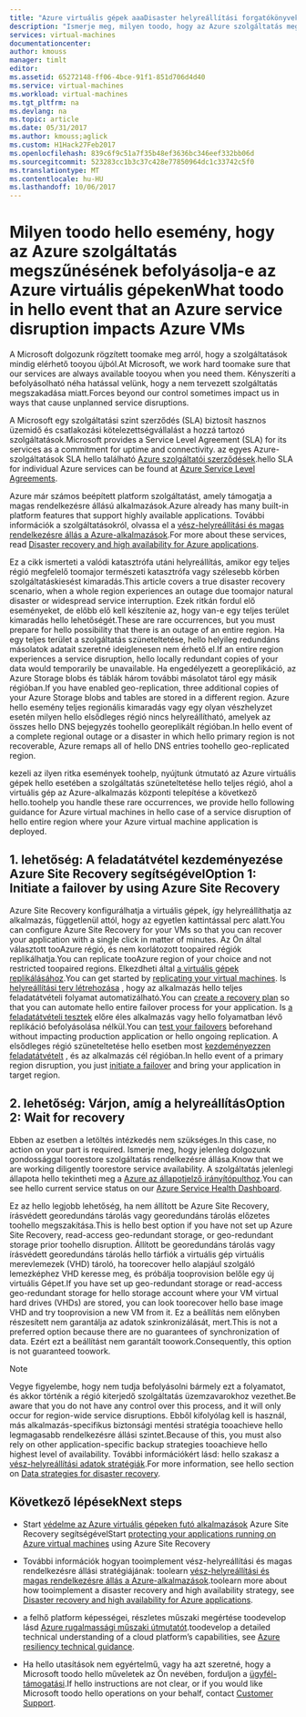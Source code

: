 ```yaml
---
title: "Azure virtuális gépek aaaDisaster helyreállítási forgatókönyvek |} Microsoft Docs"
description: "Ismerje meg, milyen toodo, hogy az Azure szolgáltatás megszűnésének hatással van az Azure virtuális gépek hello eseményben."
services: virtual-machines
documentationcenter: 
author: kmouss
manager: timlt
editor: 
ms.assetid: 65272148-ff06-4bce-91f1-851d706d4d40
ms.service: virtual-machines
ms.workload: virtual-machines
ms.tgt_pltfrm: na
ms.devlang: na
ms.topic: article
ms.date: 05/31/2017
ms.author: kmouss;aglick
ms.custom: H1Hack27Feb2017
ms.openlocfilehash: 839c6f9c51a7f35b48ef3636bc346eef332bb06d
ms.sourcegitcommit: 523283cc1b3c37c428e77850964dc1c33742c5f0
ms.translationtype: MT
ms.contentlocale: hu-HU
ms.lasthandoff: 10/06/2017
---
```

# <a name="what-toodo-in-hello-event-that-an-azure-service-disruption-impacts-azure-vms"></a><span data-ttu-id="67d18-103">Milyen toodo hello esemény, hogy az Azure szolgáltatás megszűnésének befolyásolja-e az Azure virtuális gépeken</span><span class="sxs-lookup"><span data-stu-id="67d18-103">What toodo in hello event that an Azure service disruption impacts Azure VMs</span></span>
<span data-ttu-id="67d18-104">A Microsoft dolgozunk rögzített toomake meg arról, hogy a szolgáltatások mindig elérhető tooyou újból.</span><span class="sxs-lookup"><span data-stu-id="67d18-104">At Microsoft, we work hard toomake sure that our services are always available tooyou when you need them.</span></span> <span data-ttu-id="67d18-105">Kényszeríti a befolyásolható néha hatással velünk, hogy a nem tervezett szolgáltatás megszakadása miatt.</span><span class="sxs-lookup"><span data-stu-id="67d18-105">Forces beyond our control sometimes impact us in ways that cause unplanned service disruptions.</span></span>

<span data-ttu-id="67d18-106">A Microsoft egy szolgáltatási szint szerződés (SLA) biztosít hasznos üzemidő és csatlakozási kötelezettségvállalást a hozzá tartozó szolgáltatások.</span><span class="sxs-lookup"><span data-stu-id="67d18-106">Microsoft provides a Service Level Agreement (SLA) for its services as a commitment for uptime and connectivity.</span></span> <span data-ttu-id="67d18-107">az egyes Azure-szolgáltatások SLA hello található [Azure szolgáltatói szerződések](https://azure.microsoft.com/support/legal/sla/).</span><span class="sxs-lookup"><span data-stu-id="67d18-107">hello SLA for individual Azure services can be found at [Azure Service Level Agreements](https://azure.microsoft.com/support/legal/sla/).</span></span>

<span data-ttu-id="67d18-108">Azure már számos beépített platform szolgáltatást, amely támogatja a magas rendelkezésre állású alkalmazások.</span><span class="sxs-lookup"><span data-stu-id="67d18-108">Azure already has many built-in platform features that support highly available applications.</span></span> <span data-ttu-id="67d18-109">További információk a szolgáltatásokról, olvassa el a [vész-helyreállítási és magas rendelkezésre állás a Azure-alkalmazások](../resiliency/resiliency-disaster-recovery-high-availability-azure-applications.md).</span><span class="sxs-lookup"><span data-stu-id="67d18-109">For more about these services, read [Disaster recovery and high availability for Azure applications](../resiliency/resiliency-disaster-recovery-high-availability-azure-applications.md).</span></span>

<span data-ttu-id="67d18-110">Ez a cikk ismerteti a valódi katasztrófa utáni helyreállítás, amikor egy teljes régió megfelelő toomajor természeti katasztrófa vagy szélesebb körben szolgáltatáskiesést kimaradás.</span><span class="sxs-lookup"><span data-stu-id="67d18-110">This article covers a true disaster recovery scenario, when a whole region experiences an outage due toomajor natural disaster or widespread service interruption.</span></span> <span data-ttu-id="67d18-111">Ezek ritkán fordul elő eseményeket, de előbb elő kell készítenie az, hogy van-e egy teljes terület kimaradás hello lehetőségét.</span><span class="sxs-lookup"><span data-stu-id="67d18-111">These are rare occurrences, but you must prepare for hello possibility that there is an outage of an entire region.</span></span> <span data-ttu-id="67d18-112">Ha egy teljes terület a szolgáltatás szüneteltetése, hello helyileg redundáns másolatok adatait szeretné ideiglenesen nem érhető el.</span><span class="sxs-lookup"><span data-stu-id="67d18-112">If an entire region experiences a service disruption, hello locally redundant copies of your data would temporarily be unavailable.</span></span> <span data-ttu-id="67d18-113">Ha engedélyezett a georeplikáció, az Azure Storage blobs és táblák három további másolatot tárol egy másik régióban.</span><span class="sxs-lookup"><span data-stu-id="67d18-113">If you have enabled geo-replication, three additional copies of your Azure Storage blobs and tables are stored in a different region.</span></span> <span data-ttu-id="67d18-114">Azure hello esemény teljes regionális kimaradás vagy egy olyan vészhelyzet esetén milyen hello elsődleges régió nincs helyreállítható, amelyek az összes hello DNS bejegyzés toohello georeplikált régióban.</span><span class="sxs-lookup"><span data-stu-id="67d18-114">In hello event of a complete regional outage or a disaster in which hello primary region is not recoverable, Azure remaps all of hello DNS entries toohello geo-replicated region.</span></span>

<span data-ttu-id="67d18-115">kezeli az ilyen ritka események toohelp, nyújtunk útmutató az Azure virtuális gépek hello esetében a szolgáltatás szüneteltetése hello teljes régió, ahol a virtuális gép az Azure-alkalmazás központi telepítése a következő hello.</span><span class="sxs-lookup"><span data-stu-id="67d18-115">toohelp you handle these rare occurrences, we provide hello following guidance for Azure virtual machines in hello case of a service disruption of hello entire region where your Azure virtual machine application is deployed.</span></span>

## <a name="option-1-initiate-a-failover-by-using-azure-site-recovery"></a><span data-ttu-id="67d18-116">1. lehetőség: A feladatátvétel kezdeményezése Azure Site Recovery segítségével</span><span class="sxs-lookup"><span data-stu-id="67d18-116">Option 1: Initiate a failover by using Azure Site Recovery</span></span>
<span data-ttu-id="67d18-117">Azure Site Recovery konfigurálhatja a virtuális gépek, így helyreállíthatja az alkalmazás, függetlenül attól, hogy az egyetlen kattintással perc alatt.</span><span class="sxs-lookup"><span data-stu-id="67d18-117">You can configure Azure Site Recovery for your VMs so that you can recover your application with a single click in matter of minutes.</span></span> <span data-ttu-id="67d18-118">Az Ön által választott tooAzure régió, és nem korlátozott toopaired régiók replikálhatja.</span><span class="sxs-lookup"><span data-stu-id="67d18-118">You can replicate tooAzure region of your choice and not restricted toopaired regions.</span></span> <span data-ttu-id="67d18-119">Elkezdheti által [a virtuális gépek replikálásához](https://aka.ms/a2a-getting-started).</span><span class="sxs-lookup"><span data-stu-id="67d18-119">You can get started by [replicating your virtual machines](https://aka.ms/a2a-getting-started).</span></span> <span data-ttu-id="67d18-120">Is [helyreállítási terv létrehozása](../site-recovery/site-recovery-create-recovery-plans.md) , hogy az alkalmazás hello teljes feladatátvételi folyamat automatizálható.</span><span class="sxs-lookup"><span data-stu-id="67d18-120">You can [create a recovery plan](../site-recovery/site-recovery-create-recovery-plans.md) so that you can automate hello entire failover process for your application.</span></span> <span data-ttu-id="67d18-121">Is [a feladatátvételi tesztek](../site-recovery/site-recovery-test-failover-to-azure.md) előre éles alkalmazás vagy hello folyamatban lévő replikáció befolyásolása nélkül.</span><span class="sxs-lookup"><span data-stu-id="67d18-121">You can [test your failovers](../site-recovery/site-recovery-test-failover-to-azure.md) beforehand without impacting production application or hello ongoing replication.</span></span> <span data-ttu-id="67d18-122">A elsődleges régió szüneteltetése hello esetben most [kezdeményezzen feladatátvételt](../site-recovery/site-recovery-failover.md) , és az alkalmazás cél régióban.</span><span class="sxs-lookup"><span data-stu-id="67d18-122">In hello event of a primary region disruption, you just [initiate a failover](../site-recovery/site-recovery-failover.md) and bring your application in target region.</span></span>


## <a name="option-2-wait-for-recovery"></a><span data-ttu-id="67d18-123">2. lehetőség: Várjon, amíg a helyreállítás</span><span class="sxs-lookup"><span data-stu-id="67d18-123">Option 2: Wait for recovery</span></span>
<span data-ttu-id="67d18-124">Ebben az esetben a letöltés intézkedés nem szükséges.</span><span class="sxs-lookup"><span data-stu-id="67d18-124">In this case, no action on your part is required.</span></span> <span data-ttu-id="67d18-125">Ismerje meg, hogy jelenleg dolgozunk gondossággal toorestore szolgáltatás rendelkezésre állása.</span><span class="sxs-lookup"><span data-stu-id="67d18-125">Know that we are working diligently toorestore service availability.</span></span> <span data-ttu-id="67d18-126">A szolgáltatás jelenlegi állapota hello tekintheti meg a [Azure az állapotjelző irányítópulthoz](https://azure.microsoft.com/status/).</span><span class="sxs-lookup"><span data-stu-id="67d18-126">You can see hello current service status on our [Azure Service Health Dashboard](https://azure.microsoft.com/status/).</span></span>

<span data-ttu-id="67d18-127">Ez az hello legjobb lehetőség, ha nem állított be Azure Site Recovery, írásvédett georedundáns tárolás vagy georedundáns tárolás előzetes toohello megszakítása.</span><span class="sxs-lookup"><span data-stu-id="67d18-127">This is hello best option if you have not set up Azure Site Recovery, read-access geo-redundant storage, or geo-redundant storage prior toohello disruption.</span></span> <span data-ttu-id="67d18-128">Állított be georedundáns tárolás vagy írásvédett georedundáns tárolás hello tárfiók a virtuális gép virtuális merevlemezek (VHD) tároló, ha toorecover hello alapjául szolgáló lemezképhez VHD keresse meg, és próbálja tooprovision belőle egy új virtuális Gépet.</span><span class="sxs-lookup"><span data-stu-id="67d18-128">If you have set up geo-redundant storage or read-access geo-redundant storage for hello storage account where your VM virtual hard drives (VHDs) are stored, you can look toorecover hello base image VHD and try tooprovision a new VM from it.</span></span> <span data-ttu-id="67d18-129">Ez a beállítás nem előnyben részesített nem garantálja az adatok szinkronizálását, mert.</span><span class="sxs-lookup"><span data-stu-id="67d18-129">This is not a preferred option because there are no guarantees of synchronization of data.</span></span> <span data-ttu-id="67d18-130">Ezért ezt a beállítást nem garantált toowork.</span><span class="sxs-lookup"><span data-stu-id="67d18-130">Consequently, this option is not guaranteed toowork.</span></span>


> [!NOTE]
> <span data-ttu-id="67d18-131">Vegye figyelembe, hogy nem tudja befolyásolni bármely ezt a folyamatot, és akkor történik a régió kiterjedő szolgáltatás üzemzavarokhoz vezethet.</span><span class="sxs-lookup"><span data-stu-id="67d18-131">Be aware that you do not have any control over this process, and it will only occur for region-wide service disruptions.</span></span> <span data-ttu-id="67d18-132">Ebből kifolyólag kell is használ, más alkalmazás-specifikus biztonsági mentési stratégia tooachieve hello legmagasabb rendelkezésre állási szintet.</span><span class="sxs-lookup"><span data-stu-id="67d18-132">Because of this, you must also rely on other application-specific backup strategies tooachieve hello highest level of availability.</span></span> <span data-ttu-id="67d18-133">További információkért lásd: hello szakasz a [vész-helyreállítási adatok stratégiák](https://docs.microsoft.com/azure/architecture/resiliency/disaster-recovery-azure-applications#data-strategies-for-disaster-recovery).</span><span class="sxs-lookup"><span data-stu-id="67d18-133">For more information, see hello section on [Data strategies for disaster recovery](https://docs.microsoft.com/azure/architecture/resiliency/disaster-recovery-azure-applications#data-strategies-for-disaster-recovery).</span></span>
>
>

## <a name="next-steps"></a><span data-ttu-id="67d18-134">Következő lépések</span><span class="sxs-lookup"><span data-stu-id="67d18-134">Next steps</span></span>

- <span data-ttu-id="67d18-135">Start [védelme az Azure virtuális gépeken futó alkalmazások](https://aka.ms/a2a-getting-started) Azure Site Recovery segítségével</span><span class="sxs-lookup"><span data-stu-id="67d18-135">Start [protecting your applications running on Azure virtual machines](https://aka.ms/a2a-getting-started) using Azure Site Recovery</span></span>

- <span data-ttu-id="67d18-136">További információk hogyan tooimplement vész-helyreállítási és magas rendelkezésre állási stratégiájának: toolearn [vész-helyreállítási és magas rendelkezésre állás a Azure-alkalmazások](../resiliency/resiliency-disaster-recovery-high-availability-azure-applications.md).</span><span class="sxs-lookup"><span data-stu-id="67d18-136">toolearn more about how tooimplement a disaster recovery and high availability strategy, see [Disaster recovery and high availability for Azure applications](../resiliency/resiliency-disaster-recovery-high-availability-azure-applications.md).</span></span>

- <span data-ttu-id="67d18-137">a felhő platform képességei, részletes műszaki megértése toodevelop lásd [Azure rugalmassági műszaki útmutatót](../resiliency/resiliency-technical-guidance.md).</span><span class="sxs-lookup"><span data-stu-id="67d18-137">toodevelop a detailed technical understanding of a cloud platform’s capabilities, see [Azure resiliency technical guidance](../resiliency/resiliency-technical-guidance.md).</span></span>


- <span data-ttu-id="67d18-138">Ha hello utasítások nem egyértelmű, vagy ha azt szeretné, hogy a Microsoft toodo hello műveletek az Ön nevében, forduljon a [ügyfél-támogatási](https://portal.azure.com/#blade/Microsoft_Azure_Support/HelpAndSupportBlade).</span><span class="sxs-lookup"><span data-stu-id="67d18-138">If hello instructions are not clear, or if you would like Microsoft toodo hello operations on your behalf, contact [Customer Support](https://portal.azure.com/#blade/Microsoft_Azure_Support/HelpAndSupportBlade).</span></span>
